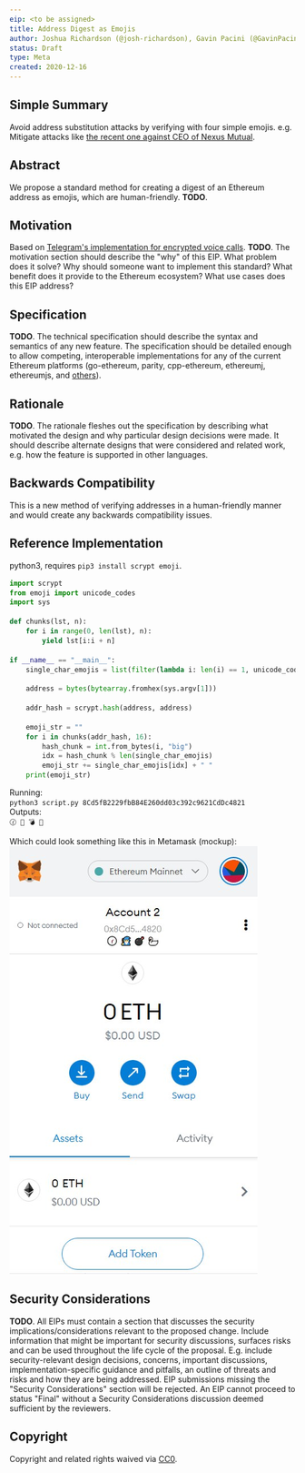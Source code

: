 ```yaml
---
eip: <to be assigned>
title: Address Digest as Emojis
author: Joshua Richardson (@josh-richardson), Gavin Pacini (@GavinPacini)
status: Draft
type: Meta
created: 2020-12-16
---
```


## Simple Summary
Avoid address substitution attacks by verifying with four simple emojis. e.g. Mitigate attacks like [the recent one against CEO of Nexus Mutual](https://twitter.com/nexusmutual/status/1338441873560571906).

## Abstract
We propose a standard method for creating a digest of an Ethereum address as emojis, which are human-friendly. **TODO**.

## Motivation
Based on [Telegram's implementation for encrypted voice calls](https://core.telegram.org/api/end-to-end/voice-calls#key-verification). **TODO**.
The motivation section should describe the "why" of this EIP. What problem does it solve? Why should someone want to implement this standard? What benefit does it provide to the Ethereum ecosystem? What use cases does this EIP address?

## Specification
**TODO**.
The technical specification should describe the syntax and semantics of any new feature. The specification should be detailed enough to allow competing, interoperable implementations for any of the current Ethereum platforms (go-ethereum, parity, cpp-ethereum, ethereumj, ethereumjs, and [others](https://github.com/ethereum/wiki/wiki/Clients)).

## Rationale
 **TODO**.
The rationale fleshes out the specification by describing what motivated the design and why particular design decisions were made. It should describe alternate designs that were considered and related work, e.g. how the feature is supported in other languages.

## Backwards Compatibility
This is a new method of verifying addresses in a human-friendly manner and would create any backwards compatibility issues.

## Reference Implementation
python3, requires `pip3 install scrypt emoji`.
```python
import scrypt
from emoji import unicode_codes
import sys

def chunks(lst, n):
    for i in range(0, len(lst), n):
        yield lst[i:i + n]

if __name__ == "__main__":
    single_char_emojis = list(filter(lambda i: len(i) == 1, unicode_codes.EMOJI_UNICODE.values()))

    address = bytes(bytearray.fromhex(sys.argv[1]))

    addr_hash = scrypt.hash(address, address)

    emoji_str = ""
    for i in chunks(addr_hash, 16):
        hash_chunk = int.from_bytes(i, "big")
        idx = hash_chunk % len(single_char_emojis)
        emoji_str += single_char_emojis[idx] + " "
    print(emoji_str)
```

Running:  
`python3 script.py 8Cd5fB2229fbB84E260dd03c392c9621CdDc4821`  
Outputs:  
`🕜 🧙 💣 🦢`  

Which could look something like this in Metamask (mockup):  
![Metamask Mockup with Emoji Digest](./assets/metamask-mockup.jpg)

## Security Considerations
 **TODO**.
All EIPs must contain a section that discusses the security implications/considerations relevant to the proposed change. Include information that might be important for security discussions, surfaces risks and can be used throughout the life cycle of the proposal. E.g. include security-relevant design decisions, concerns, important discussions, implementation-specific guidance and pitfalls, an outline of threats and risks and how they are being addressed. EIP submissions missing the "Security Considerations" section will be rejected. An EIP cannot proceed to status "Final" without a Security Considerations discussion deemed sufficient by the reviewers.

## Copyright
Copyright and related rights waived via [CC0](https://creativecommons.org/publicdomain/zero/1.0/).